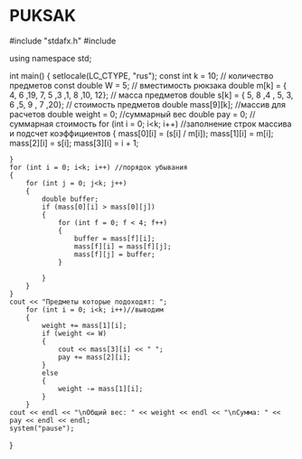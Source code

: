 # PUKSAK

#include "stdafx.h"
#include <iostream> 

using namespace std;
 
int main()
{
    setlocale(LC_CTYPE, "rus");
    const int k = 10; // количество предметов
    const double W = 5; // вместимость рюкзака
    double m[k] = { 4, 6 ,19, 7, 5 ,3 ,1, 8 ,10, 12}; // масса предметов
    double s[k] = { 5, 8 ,4 , 5, 3, 6 ,5, 9 , 7 ,20}; // стоимость предметов
    double mass[9][k]; //массив для расчетов
    double weight = 0; //суммарный вес
    double pay = 0; // суммарная стоимость
    for (int i = 0; i<k; i++)  //заполнение строк массива и подсчет коэффициентов
    {
        mass[0][i] = (s[i] / m[i]);
        mass[1][i] = m[i];
        mass[2][i] = s[i];
        mass[3][i] = i + 1;
        
    }
    for (int i = 0; i<k; i++) //порядок убывания
    {
        for (int j = 0; j<k; j++)
        {
            double buffer;
            if (mass[0][i] > mass[0][j])
            {
                for (int f = 0; f < 4; f++)
                {
                    buffer = mass[f][i];
                    mass[f][i] = mass[f][j];
                    mass[f][j] = buffer;
                }
                
            }
        }
    }
    cout << "Предметы которые подоходят: ";
        for (int i = 0; i<k; i++)//выводим
        {
            weight += mass[1][i];
            if (weight <= W)
            {
                cout << mass[3][i] << " ";
                pay += mass[2][i];
            }
            else
            {
                weight -= mass[1][i];
            }
        }
    cout << endl << "\nОбщий вес: " << weight << endl << "\nСумма: " << pay << endl << endl;
    system("pause");
}
